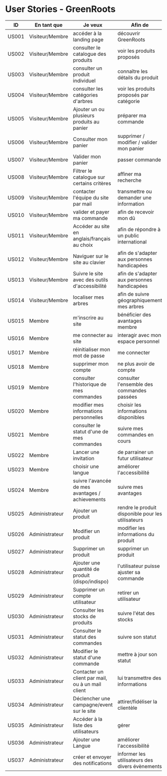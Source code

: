 # User Stories - GreenRoots

| ID | En tant que | Je veux | Afin de | Sprint |
|---|---|---|---|---|
| US001 | Visiteur/Membre | accéder à la landing page | découvrir GreenRoots | 1 |
| US002 | Visiteur/Membre | consulter le catalogue des produits | voir les produits proposés | 1 |
| US003 | Visiteur/Membre | consulter un produit individuel | connaître les détails du produit | 1 |
| US004 | Visiteur/Membre | consulter les catégories d'arbres | voir les produits proposés par catégorie | 1 |
| US005 | Visiteur/Membre | Ajouter un ou plusieurs produits au panier | préparer ma commande | 2 |
| US006 | Visiteur/Membre | Consulter mon panier | supprimer / modifier / valider mon panier | 2 |
| US007 | Visiteur/Membre | Valider mon panier | passer commande | 2 |
| US008 | Visiteur/Membre | Filtrer le catalogue sur certains critères | affiner ma recherche | 2 |
| US009 | Visiteur/Membre | contacter l'équipe du site par mail | transmettre ou demander une information | 1 |
| US010 | Visiteur/Membre | valider et payer ma commande | afin de recevoir mon dû | 2/3 |
| US011 | Visiteur/Membre | Accéder au site en anglais/français au choix | afin de répondre à un public international | 2 |
| US012 | Visiteur/Membre | Naviguer sur le site au clavier | afin de s'adapter aux personnes handicapées | 2 |
| US013 | Visiteur/Membre | Suivre le site avec des outils d'accessibilité | afin de s'adapter aux personnes handicapées | 2 |
| US014 | Visiteur/Membre | localiser mes arbres | afin de suivre géographiquement mes arbres | 3 |
| US015 | Membre | m'inscrire au site | bénéficier des avantages membre | 2 |
| US016 | Membre | me connecter au site | interagir avec mon espace personnel | 2 |
| US017 | Membre | réinitialiser mon mot de passe | me connecter | 2 |
| US018 | Membre | supprimer mon compte | ne plus avoir de compte | 2 |
| US019 | Membre | consulter l'historique de mes commandes | consulter l'ensemble des commandes passées | 2 |
| US020 | Membre | modifier mes informations personnelles | choisir les informations disponibles | 2 |
| US021 | Membre | consulter le statut d'une de mes commandes | suivre mes commandes en cours | 2 |
| US022 | Membre | Lancer une invitation | de parrainer un futur utilisateur | 3 |
| US023 | Membre | choisir une langue | améliorer l'accessibilité | 3 |
| US024 | Membre | suivre l'avancée de mes avantages / achievements | suivre mes avantages | 3 |
| US025 | Administrateur | Ajouter un produit | rendre le produit disponible pour les utilisateurs | 3 |
| US026 | Administrateur | Modifier un produit | modifier les informations du produit | 2 |
| US027 | Administrateur | Supprimer un produit | supprimer un produit | 2 |
| US028 | Administrateur | Ajouter une quantité de produit (dispo/indispo) | l'utilisateur puisse ajuster sa commande | 2 |
| US029 | Administrateur | Supprimer un compte utilisateur | retirer un utilisateur | 2 |
| US030 | Administrateur | Consulter les stocks de produits | suivre l'état des stocks | 2 |
| US031 | Administrateur | Consulter le statut des commandes | suivre son statut | 3 |
| US032 | Administrateur | Modifier le statut d'une commande | mettre à jour son statut | 3 |
| US033 | Administrateur | Contacter un client par mail, ou à un mail client | lui transmettre des informations | 3 |
| US034 | Administrateur | Déclencher une campagne/event sur le site | attirer/fidéliser la clientèle | 3 |
| US035 | Administrateur | Accéder à la liste des utilisateurs | gérer | 3 |
| US036 | Administrateur | Ajouter une Langue | améliorer l'accessibilité | 3 |
| US037 | Administrateur | créer et envoyer des notifications | informer les utilisateurs des divers évènements | 3 |
